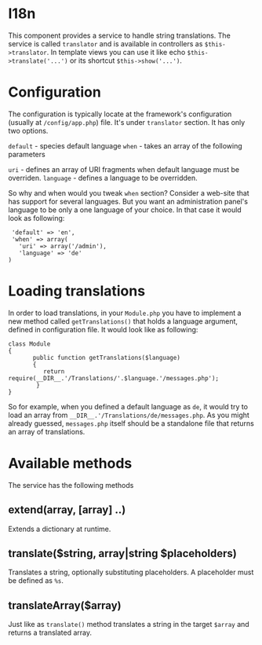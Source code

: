 I18n
====

This component provides a service to handle string translations. The service is called `translator` and is available in controllers  as `$this->translator`. In template views you can use it like echo `$this->translate('...')` or its shortcut `$this->show('...')`.


# Configuration

The configuration is typically locate at the framework's configuration (usually at `/config/app.php`) file. It's under `translator` section. It has only two options.

`default` - species default language
`when` - takes an array of the following parameters

 `uri` - defines an array of URI fragments when default language must be overriden.
`language` - defines a language to be overridden.

So why and when would you tweak `when` section? Consider a web-site that has support for several languages. But you want an administration panel's language to be only a one language of your choice. In that case it would look as following:

     'default' => 'en',
     'when' => array(
       'uri' => array('/admin'),
       'language' => 'de'
    )


# Loading translations

In order to load translations, in your `Module.php` you have to implement a new method called `getTranslations()` that holds a language argument, defined in configuration file.  It would look like as following:


    class Module
    {
           public function getTranslations($language)
           {
              return require(__DIR__.'/Translations/'.$language.'/messages.php');
            }
    }


So for example, when you defined a default language as `de`, it would try to load an array from `__DIR__.'/Translations/de/messages.php`. As you might already guessed, `messages.php` itself should be a standalone file that returns an array of translations.


# Available methods

The service has the following methods

## extend(array, [array] ..)

Extends a dictionary at runtime.

## translate($string, array|string $placeholders)

Translates a string, optionally substituting placeholders. A placeholder must be defined as `%s`.

## translateArray($array)

Just like as `translate()` method translates a string in the target `$array` and returns a translated array.